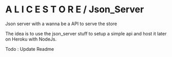 # A L I C E S T O R E / Json_Server
Json server with a wanna be a API to serve the store

The idea is to use the json_server stuff to setup a simple api and host it later on Heroku with NodeJs.

Todo : Update Readme
